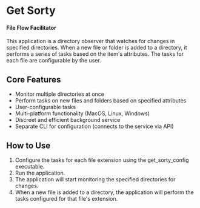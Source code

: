 # Get Sorty

#### File Flow Facilitator

This application is a directory observer that watches for changes in specified directories. When a new file or folder is added to a directory, it performs a series of tasks based on the item's attributes. The tasks for each file are configurable by the user.

## Core Features

- Monitor multiple directories at once
- Perform tasks on new files and folders based on specified attributes
- User-configurable tasks
- Multi-platform functionality (MacOS, Linux, Windows)
- Discreet and efficient background service
- Separate CLI for configuration (connects to the service via API)

## How to Use

1. Configure the tasks for each file extension using the get_sorty_config executable.
2. Run the application.
3. The application will start monitoring the specified directories for changes.
4. When a new file is added to a directory, the application will perform the tasks configured for that file's extension.
